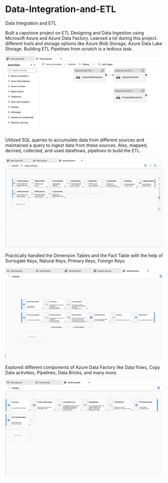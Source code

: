 # Data-Integration-and-ETL
Data Integration and ETL

Built a capstone project on ETL Designing and Data Ingestion using Microsoft Azure and Azure Data Factory. Learned a lot during this project. different tools and storage options like Azure Blob Storage, Azure Data Lake Storage. Building ETL Pipelines from scratch is a tedious task.

![Alt Text](https://github.com/adityakaushal/Data-Integration-and-ETL/blob/main/pic1.jpeg)

Utilized SQL queries to accumulate data from different sources and maintained a query to ingest data from these sources. 
Also, mapped, derived, collected, and used dataflows, pipelines to build the ETL.

![Alt Text](https://github.com/adityakaushal/Data-Integration-and-ETL/blob/main/pic2.jpeg)

Practically handled the Dimension Tables and the Fact Table with the help of Surrogate Keys, Natural Keys, Primary Keys, Foreign Keys.

![Alt Text](https://github.com/adityakaushal/Data-Integration-and-ETL/blob/main/pic3.jpeg)

Explored different components of Azure Data Factory like Data flows, Copy Data activities, Pipelines, Data Bricks, and many more.

![Alt Text](https://github.com/adityakaushal/Data-Integration-and-ETL/blob/main/pic4.jpeg)
